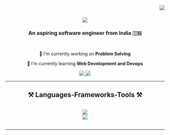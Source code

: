 <img align="right" src="https://visitor-badge.laobi.icu/badge?page_id=purnima-vats.purnima-vats" />

<h1 align="center">
    <img src="https://readme-typing-svg.herokuapp.com/?font=Righteous&size=35&center=true&vCenter=true&width=500&height=70&duration=4000&lines=Hi+There!+👋;+I'm+Mayuresh+Mhatre!;" />
</h1>

<h3 align="center">An aspiring software engineer from India 🇮🇳</h3>

<br/>

<div align="center">
 
 🔭 I’m currently working on **Problem Solving**
 
 🌱 I’m currently learning **Web Development and Devops**


</div>
 
<div align="center"> 
  <a href="mailto:devopmayu18@gmail.com">
    <img src="https://img.shields.io/badge/Gmail-D14836?style=for-the-badge&logo=gmail&logoColor=white" />
  </a>
  <a href="[www.linkedin.com/in/mayuresh-mhatre-a698b5291](https://www.linkedin.com/in/mayuresh-mhatre-a698b5291/)" target="_blank">
    <img src="https://img.shields.io/badge/LinkedIn-0077B5?style=for-the-badge&logo=linkedin&logoColor=white" target="_blank" />
  </a>
  <!-- <a href="https://purnimavats.vercel.app" target="_blank">
     <img src="https://img.shields.io/badge/Portfolio-FF5722?style=for-the-badge&logo=todoist&logoColor=white" target="_blank" /> <!-- sqlite, safari, google-chrome are other good icon options -->
  </a>
</div>

<hr/>
 
<h2 align="center">⚒️ Languages-Frameworks-Tools ⚒️</h2>
<br/>
<div align="center">
    <img src="https://skillicons.dev/icons?i=react,next,tailwind,html,css,vscode,github,docker,git" /><br>
    <img src="https://skillicons.dev/icons?i=nodejs,python,javascript,typescript,express,appwrite,mongodb,cpp,postgres,prisma,flutter" />
</div>

<br/>
<hr/>



